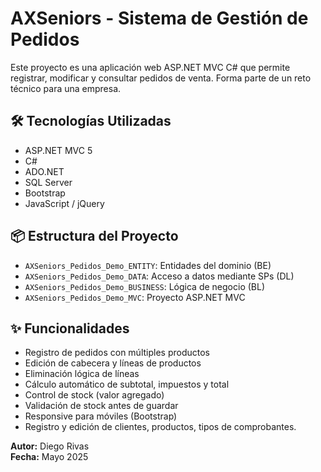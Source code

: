 # AXSeniors - Sistema de Gestión de Pedidos

Este proyecto es una aplicación web ASP.NET MVC C# que permite registrar, modificar y consultar pedidos de venta. Forma parte de un reto técnico para una empresa.

## 🛠 Tecnologías Utilizadas

- ASP.NET MVC 5
- C#
- ADO.NET
- SQL Server
- Bootstrap
- JavaScript / jQuery

## 📦 Estructura del Proyecto

- `AXSeniors_Pedidos_Demo_ENTITY`: Entidades del dominio (BE)
- `AXSeniors_Pedidos_Demo_DATA`: Acceso a datos mediante SPs (DL)
- `AXSeniors_Pedidos_Demo_BUSINESS`: Lógica de negocio (BL)
- `AXSeniors_Pedidos_Demo_MVC`: Proyecto ASP.NET MVC

## ✨ Funcionalidades

- Registro de pedidos con múltiples productos
- Edición de cabecera y líneas de productos
- Eliminación lógica de líneas
- Cálculo automático de subtotal, impuestos y total
- Control de stock (valor agregado)
- Validación de stock antes de guardar
- Responsive para móviles (Bootstrap)
- Registro y edición de clientes, productos, tipos de comprobantes.


**Autor:** Diego Rivas  
**Fecha:** Mayo 2025  

